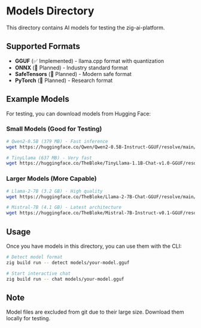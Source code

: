 # Models Directory

This directory contains AI models for testing the zig-ai-platform.

## Supported Formats

- **GGUF** (✅ Implemented) - llama.cpp format with quantization
- **ONNX** (🚧 Planned) - Industry standard format
- **SafeTensors** (🚧 Planned) - Modern safe format
- **PyTorch** (🚧 Planned) - Research format

## Example Models

For testing, you can download models from Hugging Face:

### Small Models (Good for Testing)
```bash
# Qwen2-0.5B (379 MB) - Fast inference
wget https://huggingface.co/Qwen/Qwen2-0.5B-Instruct-GGUF/resolve/main/qwen2-0_5b-instruct-q4_k_m.gguf

# TinyLlama (637 MB) - Very fast
wget https://huggingface.co/TheBloke/TinyLlama-1.1B-Chat-v1.0-GGUF/resolve/main/tinyllama-1.1b-chat-v1.0.q4_k_m.gguf
```

### Larger Models (More Capable)
```bash
# Llama-2-7B (3.2 GB) - High quality
wget https://huggingface.co/TheBloke/Llama-2-7B-Chat-GGUF/resolve/main/llama-2-7b-chat.q4_k_m.gguf

# Mistral-7B (4.1 GB) - Latest architecture
wget https://huggingface.co/TheBloke/Mistral-7B-Instruct-v0.1-GGUF/resolve/main/mistral-7b-instruct-v0.1.q4_k_m.gguf
```

## Usage

Once you have models in this directory, you can use them with the CLI:

```bash
# Detect model format
zig build run -- detect models/your-model.gguf

# Start interactive chat
zig build run -- chat models/your-model.gguf
```

## Note

Model files are excluded from git due to their large size. Download them locally for testing.
